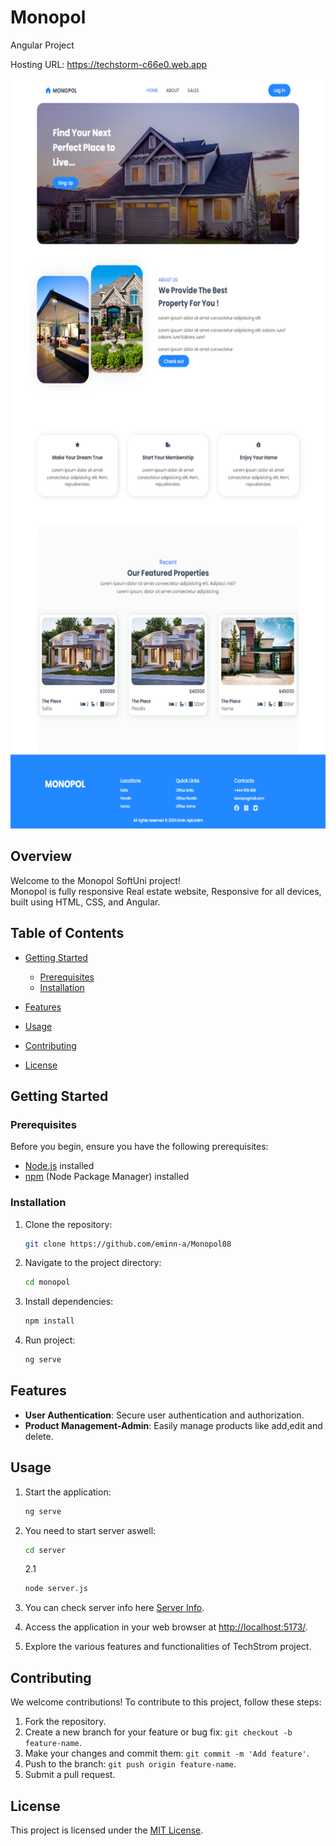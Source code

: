 # Monopol

Angular Project

Hosting URL: https://techstorm-c66e0.web.app

<img src="/monopol/src/assets/monopol.png" alt="Project Logo" width="700" height="1200">

## Overview

Welcome to the Monopol SoftUni project! <br/>
Monopol is fully responsive Real estate website,
Responsive for all devices, built using HTML, CSS, and Angular.

## Table of Contents

- [Getting Started](#getting-started)

  - [Prerequisites](#prerequisites)
  - [Installation](#installation)

- [Features](#features)
- [Usage](#usage)
- [Contributing](#contributing)
- [License](#license)

## Getting Started

### Prerequisites

Before you begin, ensure you have the following prerequisites:

- [Node.js](https://nodejs.org/) installed
- [npm](https://www.npmjs.com/) (Node Package Manager) installed

### Installation

1. Clone the repository:

   ```bash
   git clone https://github.com/eminn-a/Monopol08
   ```

2. Navigate to the project directory:

   ```bash
   cd monopol
   ```

3. Install dependencies:

   ```bash
   npm install
   ```

4. Run project:

   ```bash
   ng serve
   ```

## Features

- **User Authentication**: Secure user authentication and authorization.
- **Product Management-Admin**: Easily manage products like add,edit and delete.

## Usage

1. Start the application:

   ```bash
   ng serve
   ```

2. You need to start server aswell:

   ```bash
   cd server

   ```

   2.1

   ```bash
   node server.js

   ```

3. You can check server info here [Server Info](https://github.com/softuni-practice-server/softuni-practice-server).

4. Access the application in your web browser at [http://localhost:5173/](http://localhost:5173/).

5. Explore the various features and functionalities of TechStrom project.

## Contributing

We welcome contributions! To contribute to this project, follow these steps:

1. Fork the repository.
2. Create a new branch for your feature or bug fix: `git checkout -b feature-name`.
3. Make your changes and commit them: `git commit -m 'Add feature'`.
4. Push to the branch: `git push origin feature-name`.
5. Submit a pull request.

## License

This project is licensed under the [MIT License](LICENSE).
